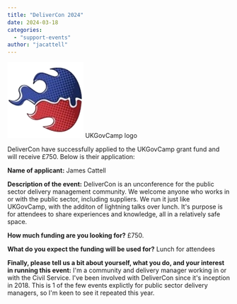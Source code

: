 ```yaml
---
title: "DeliverCon 2024"
date: 2024-03-18
categories:
  - "support-events"
author: "jacattell"
---
```


[![The United Government Camp logo](images/govcamp-transparent.png)](https://www.ukgovcamp.com/wp-content/uploads/2015/10/govcamp-transparent.png) UKGovCamp logo

DeliverCon have successfully applied to the UKGovCamp grant fund and will receive £750. Below is their application:

**Name of applicant:** James Cattell

**Description of the event:** DeliverCon is an unconference for the public sector delivery management community. We welcome anyone who works in or with the public sector, including suppliers. We run it just like UKGovCamp, with the additon of lightning talks over lunch. It's purpose is for attendees to share experiences and knowledge, all in a relatively safe space.

**How much funding are you looking for?** £750.

**What do you expect the funding will be used for?** Lunch for attendees

**Finally, please tell us a bit about yourself, what you do, and your interest in running this event:** I'm a community and delivery manager working in or with the Civil Service. I've been involved with DeliverCon since it's inception in 2018. This is 1 of the few events explictly for public sector delivery managers, so I'm keen to see it repeated this year.
